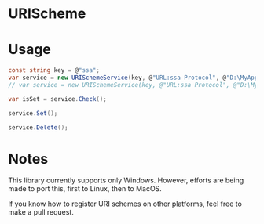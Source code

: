 # URIScheme

# Usage
```csharp
const string key = @"ssa";
var service = new URISchemeService(key, @"URL:ssa Protocol", @"D:\MyAppPath\MyApp.exe --openurl");
// var service = new URISchemeService(key, @"URL:ssa Protocol", @"D:\MyAppPath\MyApp.exe --openurl", RegisterType.LocalMachine);

var isSet = service.Check();

service.Set();

service.Delete();
```

# Notes

This library currently supports only Windows. However, efforts are being made to port this, first to Linux, then to MacOS.

If you know how to register URI schemes on other platforms, feel free to make a pull request.
